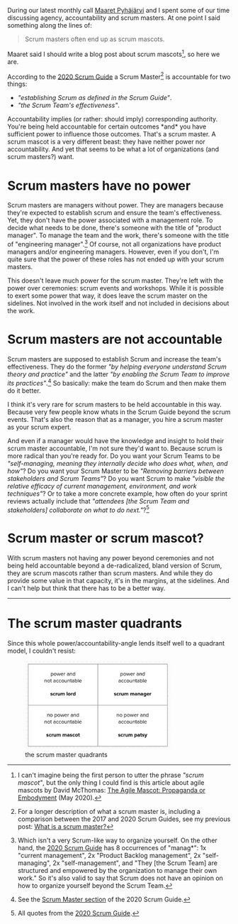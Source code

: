 <!--
.. title: Scrum master or scrum mascot?
.. slug: scrum-master-or-scrum-mascot
.. date: 2023-08-22 15:17:40 UTC+02:00
.. tags: agile, management, scrum
.. category: agile
.. link: 
.. description: 
.. type: text
.. previewimage: /images/2023/scrum-master-or-scrum-mascot/scrum-master-quadrants.png
-->


During our latest monthly call [Maaret Pyhäjärvi](https://maaretp.com/) and I spent some of our time discussing agency, accountability and scrum masters. At one point I said something along the lines of:

> Scrum masters often end up as scrum mascots.

Maaret said I should write a blog post about scrum mascots[^1], so here we are.

[^1]: I can't imagine being the first person to utter the phrase *"scrum mascot"*, but the only thing I could find is this article about agile mascots by David McThomas: [The Agile Mascot: Propaganda or Embodyment](https://medium.com/coaching-conversations/the-agile-mascot-propaganda-or-embodyment-2cb3398bda6) (May 2020).

According to the [2020 Scrum Guide](https://scrumguides.org/scrum-guide.html#scrum-master) a Scrum Master[^2] is accountable for two things:

- *"establishing Scrum as defined in the Scrum Guide"*.
- *"the Scrum Team's effectiveness"*.

[^2]: For a longer description of what a scrum master is, including a comparison between the 2017 and 2020 Scrum Guides, see my previous post: [What is a scrum master?](link://slug/what-is-a-scrum-master)


Accountability implies (or rather: should imply) corresponding authority. You're being held accountable for certain outcomes \*and\* you have sufficient power to influence those outcomes. That's a scrum master. A scrum mascot is a very different beast: they have neither power nor accountability. And yet that seems to be what a lot of organizations (and scrum masters?) want.


<!-- TEASER_END -->


# Scrum masters have no power

Scrum masters are managers without power. They are managers because they're expected to establish scrum and ensure the team's effectiveness. Yet, they don't have the power associated with a management role. To decide what needs to be done, there's someone with the title of "product manager". To manage the team and the work, there's someone with the title of "engineering manager".[^3] Of course, not all organizations have product managers and/or engineering managers. However, even if you don't, I'm quite sure that the power of these roles has not ended up with your scrum masters.

[^3]: Which isn't a very Scrum-like way to organize yourself. On the other hand, the [2020 Scrum Guide](https://scrumguides.org/scrum-guide.html) has 8 occurrences of "manag*": 1x "current management", 2x "Product Backlog management", 2x "self-managing", 2x "self-management", and "They [the Scrum Team] are structured and empowered by the organization to manage their own work." So it's also valid to say that Scrum does not have an opinion on how to organize yourself beyond the Scrum Team.

This doesn't leave much power for the scrum master. They're left with the power over ceremonies: scrum events and workshops. While it is possible to exert some power that way, it does leave the scrum master on the sidelines. Not involved in the work itself and not included in decisions about the work.



# Scrum masters are not accountable

Scrum masters are supposed to establish Scrum and increase the team's effectiveness. They do the former *"by helping everyone understand Scrum theory and practice"* and the latter *"by enabling the Scrum Team to improve its practices"*.[^4] So basically: make the team do Scrum and then make them do it better.

[^4]: See the [Scrum Master section](https://scrumguides.org/scrum-guide.html#scrum-master) of the 2020 Scrum Guide.

I think it's very rare for scrum masters to be held accountable in this way. Because very few people know whats in the Scrum Guide beyond the scrum events. That's also the reason that as a manager, you hire a scrum master as your scrum expert.

<!--
First of all, that seems to me a [rather limited approach](link://slug/what-is-a-scrum-master#a-scrum-master-knows-more-than-scrum) to effectiveness. On the other hand, if the scrum master's accountability for effectiveness is bigger than that, where does that leave the engineering manager?
-->

And even if a manager would have the knowledge and insight to hold their scrum master accountable, I'm not sure they'd want to. Because scrum is more radical than you're ready for. Do you want your Scrum Teams to be *"self-managing, meaning they internally decide who does what, when, and how"*? Do you want your Scrum Master to be *"Removing barriers between stakeholders and Scrum Teams"*? Do you want Scrum to make *"visible the relative efficacy of current management, environment, and work techniques"*? Or to take a more concrete example, how often do your sprint reviews actually include that *"attendees [the Scrum Team and stakeholders] collaborate on what to do next."*?[^5]

[^5]: All quotes from the [2020 Scrum Guide](https://scrumguides.org/scrum-guide.html).


# Scrum master or scrum mascot?

With scrum masters not having any power beyond ceremonies and not being held accountable beyond a de-radicalized, bland version of Scrum, they are scrum mascots rather than scrum masters. And while they do provide some value in that capacity, it's in the margins, at the sidelines. And I can't help but think that there has to be a better way.


---


# The scrum master quadrants

Since this whole power/accountability-angle lends itself well to a quadrant model, I couldn't resist:

<div class="d-flex justify-content-center">
	<figure class="figure" style="max-width:65%;">
		<img src="/images/2023/scrum-master-or-scrum-mascot/scrum-master-quadrants.png" class="figure-img img-fluid rounded"
		alt="The scrum master quadrants: a scrum manager is accountable and has power, a scrum patsy is accountable but has no power, a scrum lord is not accountable but has power, a scrum mascot is not accountable and has no power."
		/>
		<figcaption class="figure-caption text-center">the scrum master quadrants</figcaption>
	</figure>
</div>

<!--

alternatives to scrum lord: player / joker / jester / aristrocat / dictator / tyrant / baron / duke / bully / despot

-->